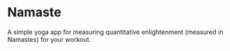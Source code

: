 # Namaste

A simple yoga app for measuring quantitative enlightenment (measured
in Namastes) for your workout.

